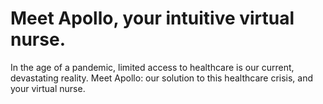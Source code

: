 # Meet Apollo, your intuitive virtual nurse.
In the age of a pandemic, limited access to healthcare is our current, devastating reality. 
Meet Apollo: our solution to this healthcare crisis, and your virtual nurse.
